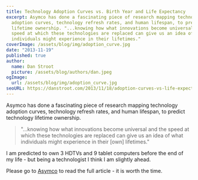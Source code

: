 ```yaml
---
title: Technology Adoption Curves vs. Birth Year and Life Expectancy
excerpt: Asymco has done a fascinating piece of research mapping technology
  adoption curves, technology refresh rates, and human lifespan, to predict technology
  lifetime ownership. "...knowing how what innovations become universal and the
  speed at which these technologies are replaced can give us an idea of what
  individuals might experience in their lifetimes."
coverImage: /assets/blog/img/adoption_curve.jpg
date: "2013-11-19"
published: true
author:
  name: Dan Stroot
  picture: /assets/blog/authors/dan.jpeg
ogImage:
  url: /assets/blog/img/adoption_curve.jpg
seoURL: https://danstroot.com/2013/11/18/adoption-curves-vs-life-expectancy/
---
```


Asymco has done a fascinating piece of research mapping technology adoption curves, technology refresh rates, and human lifespan, to predict technology lifetime ownership.

> "...knowing how what innovations become universal and the speed at which these technologies are replaced can give us an idea of what individuals might experience in their [own] lifetimes."

I am predicted to own 3 HDTVs and 9 tablet computers before the end of my life - but being a technologist I think I am slightly ahead.

Please go to [Asymco](http://www.asymco.com/2013/11/19/a-way-to-measure-ones-life/) to read the full article - it is worth the time.
